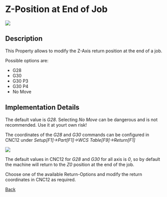 # Z-Position at End of Job

![](/images/pp015.PNG)

## Description
This Property allows to modify the Z-Axis return position at the end of a job. 

Possible options are:

* G28
* G30
* G30 P3
* G30 P4
* No Move

## Implementation Details
The default value is *G28*. Selecting *No Move* can be dangerous and is not recommended. Use it at yourt own risk!

The coordinates of the *G28* and *G30* commands can be configured in CNC12 under *Setup[F1]->Part[F1]->WCS Table[F9]->Return[F1]*

![](/images/pp014.PNG)

The default values in CNC12 for *G28* and *G30* for all axis is *0*, so by default the machine will return to the *Z0* position at the end of the job.

Choose one of the available Return-Options and modify the return coordinates in CNC12 as required.


[Back](index.md)